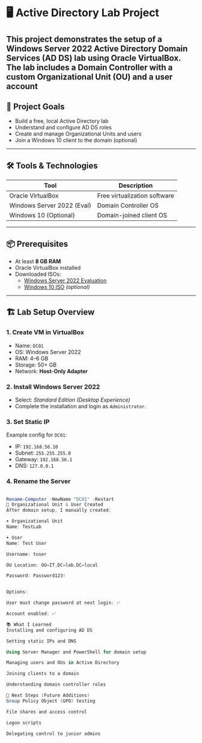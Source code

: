 # 🖥️ Active Directory Lab Project

This project demonstrates the setup of a **Windows Server 2022 Active Directory Domain Services (AD DS)** lab using **Oracle VirtualBox**. The lab includes a Domain Controller with a custom Organizational Unit (OU) and a user account
---

## 📌 Project Goals

- Build a free, local Active Directory lab
- Understand and configure AD DS roles
- Create and manage Organizational Units and users
- Join a Windows 10 client to the domain (optional)

---

## 🛠️ Tools & Technologies

| Tool              | Description                        |
|-------------------|------------------------------------|
| Oracle VirtualBox | Free virtualization software       |
| Windows Server 2022 (Eval) | Domain Controller OS     |
| Windows 10 (Optional) | Domain-joined client OS        |

---

## 📦 Prerequisites

- At least **8 GB RAM**
- Oracle VirtualBox installed
- Downloaded ISOs:
  - [Windows Server 2022 Evaluation](https://www.microsoft.com/en-us/evalcenter/evaluate-windows-server-2022)
  - [Windows 10 ISO](https://www.microsoft.com/en-us/software-download/windows10) *(optional)*

---

## 🏗️ Lab Setup Overview

### 1. **Create VM in VirtualBox**
- Name: `DC01`
- OS: Windows Server 2022
- RAM: 4–6 GB
- Storage: 50+ GB
- Network: **Host-Only Adapter**

### 2. **Install Windows Server 2022**
- Select: *Standard Edition (Desktop Experience)*
- Complete the installation and login as `Administrator`.

### 3. **Set Static IP**
Example config for `DC01`:
- IP: `192.168.56.10`
- Subnet: `255.255.255.0`
- Gateway: `192.168.56.1`
- DNS: `127.0.0.1`

### 4. **Rename the Server**
```powershell

Rename-Computer -NewName "DC01" -Restart
📁 Organizational Unit & User Created
After domain setup, I manually created:

➤ Organizational Unit
Name: TestLab

➤ User
Name: Test User

Username: tuser

OU Location: OU=IT,DC=lab,DC=local

Password: Password123!


Options:

User must change password at next login: ✅

Account enabled: ✅

📚 What I Learned
Installing and configuring AD DS

Setting static IPs and DNS

Using Server Manager and PowerShell for domain setup

Managing users and OUs in Active Directory

Joining clients to a domain

Understanding domain controller roles

🏁 Next Steps (Future Additions)
Group Policy Object (GPO) testing

File shares and access control

Logon scripts

Delegating control to junior admins
